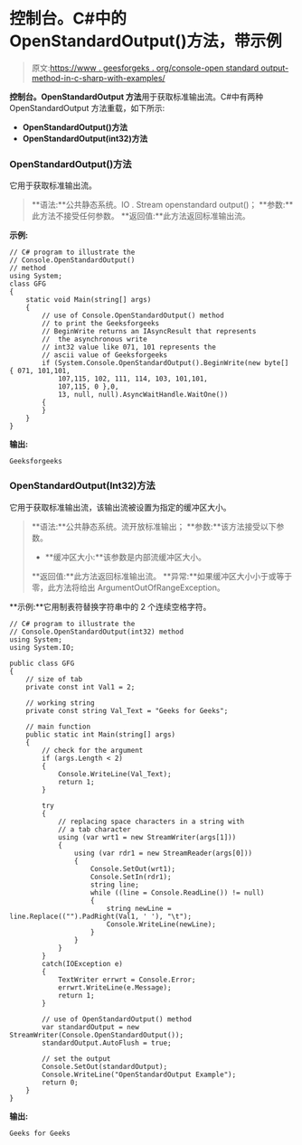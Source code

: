 # 控制台。C#中的 OpenStandardOutput()方法，带示例

> 原文:[https://www . geesforgeks . org/console-open standard output-method-in-c-sharp-with-examples/](https://www.geeksforgeeks.org/console-openstandardoutput-method-in-c-sharp-with-examples/)

**控制台。OpenStandardOutput 方法**用于获取标准输出流。C#中有两种 OpenStandardOutput 方法重载，如下所示:

*   **OpenStandardOutput()方法**
*   **OpenStandardOutput(int32)方法**

### OpenStandardOutput()方法

它用于获取标准输出流。

> **语法:**公共静态系统。IO . Stream openstandard output()；
> **参数:**此方法不接受任何参数。
> **返回值:**此方法返回标准输出流。

**示例:**

```
// C# program to illustrate the
// Console.OpenStandardOutput()
// method
using System;
class GFG
{
    static void Main(string[] args)
    {
        // use of Console.OpenStandardOutput() method
        // to print the Geeksforgeeks
        // BeginWrite returns an IAsyncResult that represents
        //  the asynchronous write
        // int32 value like 071, 101 represents the 
        // ascii value of Geeksforgeeks
        if (System.Console.OpenStandardOutput().BeginWrite(new byte[] { 071, 101,101, 
            107,115, 102, 111, 114, 103, 101,101, 
            107,115, 0 },0, 
            13, null, null).AsyncWaitHandle.WaitOne()) 
        { 
        }
    }
}
```

**输出:**

```
Geeksforgeeks
```

### OpenStandardOutput(Int32)方法

它用于获取标准输出流，该输出流被设置为指定的缓冲区大小。

> **语法:**公共静态系统。流开放标准输出；
> **参数:**该方法接受以下参数。
> 
> *   **缓冲区大小:**该参数是内部流缓冲区大小。
> 
> **返回值:**此方法返回标准输出流。
> **异常:**如果缓冲区大小小于或等于零，此方法将给出 ArgumentOutOfRangeException。

**示例:**它用制表符替换字符串中的 2 个连续空格字符。

```
// C# program to illustrate the 
// Console.OpenStandardOutput(int32) method
using System;
using System.IO;

public class GFG
{
    // size of tab
    private const int Val1 = 2;

    // working string
    private const string Val_Text = "Geeks for Geeks";

    // main function
    public static int Main(string[] args)
    {
        // check for the argument
        if (args.Length < 2)
        {
            Console.WriteLine(Val_Text);
            return 1;
        }

        try
        {
            // replacing space characters in a string with
            // a tab character
            using (var wrt1 = new StreamWriter(args[1]))
            {
                using (var rdr1 = new StreamReader(args[0]))
                {
                    Console.SetOut(wrt1);
                    Console.SetIn(rdr1);
                    string line;
                    while ((line = Console.ReadLine()) != null)
                    {
                        string newLine = line.Replace(("").PadRight(Val1, ' '), "\t");
                        Console.WriteLine(newLine);
                    }
                }
            }
        }
        catch(IOException e)
        {
            TextWriter errwrt = Console.Error;
            errwrt.WriteLine(e.Message);
            return 1;
        }

        // use of OpenStandardOutput() method
        var standardOutput = new StreamWriter(Console.OpenStandardOutput());
        standardOutput.AutoFlush = true;

        // set the output
        Console.SetOut(standardOutput);
        Console.WriteLine("OpenStandardOutput Example");
        return 0;
    }
}
```

**输出:**

```
Geeks for Geeks
```